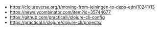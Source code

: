 - https://clojureverse.org/t/moving-from-leiningen-to-deps-edn/10241/13
- https://news.ycombinator.com/item?id=35744677
- https://github.com/practicalli/clojure-cli-config
- https://practical.li/clojure/clojure-cli/projects/
